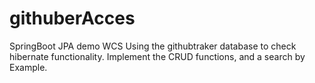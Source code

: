 # githuberAcces
SpringBoot JPA demo WCS
Using the githubtraker database to check hibernate functionality.
Implement the CRUD functions, and a search by Example.

